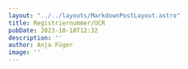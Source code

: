 ```yaml
---
layout: "../../layouts/MarkdownPostLayout.astro"
title: Registriernummer/UCR
pubDate: 2023-10-18T12:32
description: ''
author: Anja Füger
image: ''
---
```


